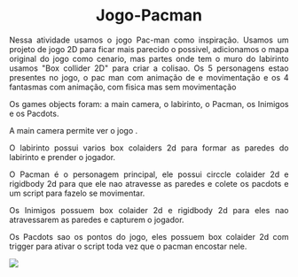 <h1 align="center"> Jogo-Pacman </h1>
 
<p Align="justify">Nessa atividade usamos o jogo Pac-man como inspiração. Usamos um projeto de jogo 2D para ficar mais parecido o possivel, adicionamos o mapa original do jogo como cenario, mas partes onde tem o muro do labirinto usamos "Box collider 2D" para criar a colisao. Os 5 personagens estao presentes no jogo, o pac man com animação de e movimentação e os 4 fantasmas com animação, com fisica mas sem movimentação </p>
<p Align="justify">Os games objects foram: a main camera, o labirinto, o Pacman, os Inimigos e os Pacdots.</p>
<p Align="justify">A main camera permite ver o jogo .</p>
<p Align="justify">O labirinto possui varios box colaiders 2d para formar as paredes do labirinto e prender o jogador.</p>
<p Align="justify">O Pacman é o personagem principal, ele possui circcle colaider 2d e rigidbody 2d para que ele nao atravesse as paredes e colete os pacdots e um script para fazelo se movimentar.</p>
<p Align="justify">Os Inimigos possuem box colaider 2d e rigidbody 2d para eles nao atravessarem as paredes e capturem o jogador.</p>
<p Align="justify">Os Pacdots sao os pontos do jogo, eles possuem box colaider 2d com trigger para ativar o script toda vez que o pacman encostar nele.</p>


 
<img align="center" src="img/foto.jpg">
